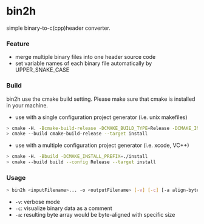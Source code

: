 # bin2h

simple binary-to-c(cpp)header converter.

### Feature

- merge multiple binary files into one header source code
- set variable names of each binary file automatically by UPPER_SNAKE_CASE

### Build

bin2h use the cmake build setting. Please make sure that cmake is installed in your machine.

- use with a single configuration project generator (i.e. unix makefiles)
```sh
> cmake -H. -Bcmake-build-release -DCMAKE_BUILD_TYPE=Release -DCMAKE_INSTALL_PREFIX=./install
> cmake --build cmake-build-release --target install
```

- use with a multiple configuration project generator (i.e. xcode, VC++)
```sh
> cmake -H. -Bbuild -DCMAKE_INSTALL_PREFIX=./install
> cmake --build build --config Release --target install
```

### Usage

```sh
> bin2h <inputFilename>... -o <outputFilename> [-v] [-c] [-a align-byte-size]
```

- `-v`: verbose mode
- `-c`: visualize binary data as a comment
- `-a`: resulting byte array would be byte-aligned with specific size
